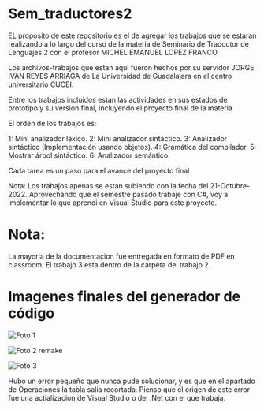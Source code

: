 # Sem_traductores2

EL proposito de este repositorio es el de agregar los trabajos que se estaran realizando a lo largo del curso de la materia de Seminario de Tradcutor de Lenguajes 2 con el profesor MICHEL EMANUEL LOPEZ FRANCO.

Los archivos-trabajos que estan aqui fueron hechos por su servidor JORGE IVAN REYES ARRIAGA de La Universidad de Guadalajara en el centro universitario CUCEI.

Entre los trabajos incluidos estan las actividades en sus estados de prototipo y su version final, incluyendo el proyecto final de la materia

El orden de los trabajos es:

1: Mini analizador léxico.
2: Mini analizador sintáctico.
3: Analizador sintáctico (Implementación usando objetos).
4: Gramática del compilador.
5: Mostrar árbol sintáctico.
6: Analizador semántico.

Cada tarea es un paso para el avance del proyecto final

Nota: Los trabajos apenas se estan subiendo con la fecha del 21-Octubre-2022.
Aprovechando que el semestre pasado trabaje con C#, voy a implementar lo que aprendi en Visual Studio para este proyecto.

# Nota:
La mayoria de la documentacion fue entregada en formato de PDF en classroom.
El trabajo 3 esta dentro de la carpeta del trabajo 2.

# Imagenes finales del generador de código

![Foto 1](https://user-images.githubusercontent.com/116375899/204606996-c4ee3bc9-c432-4cb2-99ee-0a0260c089fb.PNG)

![Foto 2 remake](https://user-images.githubusercontent.com/116375899/204616822-a9a6d9ec-d9a6-4f94-b554-5ffdb4e4942f.png)

![Foto 3](https://user-images.githubusercontent.com/116375899/204607040-08eb4045-9a89-4e6c-8894-949188d42554.png)

Hubo un error pequeño que nunca pude solucionar, y es que en el apartado de Operaciones la tabla salia recortada. Pienso que el origen de este error fue una actializacion de Visual Studio o del .Net con el que trabaja.
